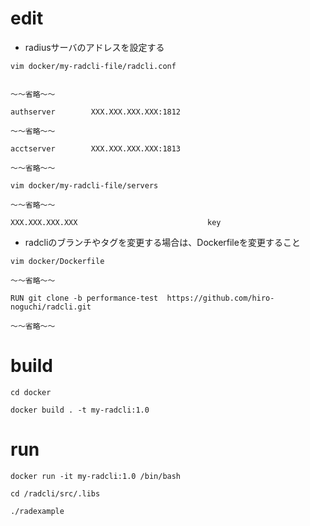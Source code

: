


# edit

- radiusサーバのアドレスを設定する

`vim docker/my-radcli-file/radcli.conf`

```

〜〜省略〜〜

authserver        XXX.XXX.XXX.XXX:1812

〜〜省略〜〜

acctserver        XXX.XXX.XXX.XXX:1813

〜〜省略〜〜
```


`vim docker/my-radcli-file/servers`

```
〜〜省略〜〜

XXX.XXX.XXX.XXX                             key
```

- radcliのブランチやタグを変更する場合は、Dockerfileを変更すること

`vim docker/Dockerfile`

```
〜〜省略〜〜

RUN git clone -b performance-test  https://github.com/hiro-noguchi/radcli.git

〜〜省略〜〜
```

# build

`cd docker`

`docker build . -t my-radcli:1.0`


# run

`docker run -it my-radcli:1.0 /bin/bash`

`cd /radcli/src/.libs`

`./radexample`

